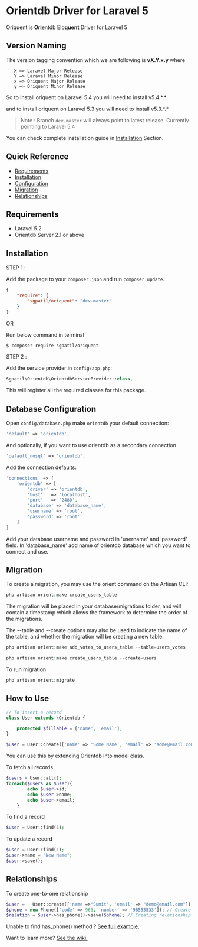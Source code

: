 
# Orientdb Driver for Laravel 5


Oriquent is <b>Ori</b>entdb  Elo<b>quent</b> Driver for Laravel 5

## Version Naming
   The version tagging convention which we are following is <b>vX.Y.x.y</b> where
   
       X => Laravel Major Release
       Y => Laravel Minor Release
       x => Oriquent Major Release
       y => Oriquent Minor Release
   
   
   So to install oriquent on Laravel 5.4 you will need to install v5.4.\*.\*
   
   and to install oriquent on Laravel 5.3 you will need to install v5.3.\*.\*
   
   > Note : Branch `dev-master` will always point to latest release. Currently pointing to Laravel 5.4
   
   You can check complete installation guide in [Installation](#installation) Section.

## Quick Reference

 - [Requirements](#requirements)
 - [Installation](#installation)
 - [Configuration](#database-configuration)
 - [Migration](#migration)
 - [Relationships](#relationships)

## Requirements
   * Laravel 5.2
   * Orientdb Server 2.1 or above

## Installation
STEP 1 :

Add the package to your `composer.json` and run `composer update`.

```json
{
    "require": {
        "sgpatil/oriquent": "dev-master"
    }
}
```

OR

Run below command in terminal


```sh
$ composer require sgpatil/oriquent
```

STEP 2 :

Add the service provider in `config/app.php`:

```php
Sgpatil\Orientdb\OrientdbServiceProvider::class,
```

This will register all the required classes for this package.

## Database Configuration

Open `config/database.php`
make `orientdb` your default connection:

```php
'default' => 'orientdb',
```

And optionally, if you want to use orientdb as a secondary connection
```php
'default_nosql' => 'orientdb',
```

Add the connection defaults:

```php
'connections' => [
    'orientdb' => [
        'driver' => 'orientdb',
        'host'   => 'localhost',
        'port'   => '2480',
        'database' => 'database_name',
        'username' => 'root',
        'password' => 'root'
    ]
]
```

Add your database username and password in 'username' and 'password' field. In 'database_name' add name of orientdb database which you want to connect and use.

## Migration

To create a migration, you may use the orient command on the Artisan CLI:

```php
php artisan orient:make create_users_table
```

The migration will be placed in your database/migrations folder, and will contain a timestamp which allows the framework to determine the order of the migrations.

The --table and --create options may also be used to indicate the name of the table, and whether the migration will be creating a new table:
```php
php artisan orient:make add_votes_to_users_table --table=users_votes

php artisan orient:make create_users_table --create=users
```
To run migration 
```php
php artisan orient:migrate
```

## How to Use
```php
// To insert a record
class User extends \Orientdb {

    protected $fillable = ['name', 'email'];
}

$user = User::create(['name' => 'Some Name', 'email' => 'some@email.com']);

```
You can use this by extending Orientdb into model class. 


To fetch all records
```php
$users = User::all();
foreach($users as $user){
        echo $user->id;
        echo $user->name;
        echo $user->email;
    }
```
To find a record
```php
$user = User::find(1);
```
To update a record
```php
$user = User::find(1);
$user->name = "New Name";
$user->save();
```
## Relationships
To create one-to-one relationship
```php
$user =   User::create(['name'=>"Sumit", 'email' => "demo@email.com"]); // Create User node
$phone = new Phone(['code' => 963, 'number' => '98555533']); // Create Phone node
$relation = $user->has_phone()->save($phone); // Creating relationship
```
Unable to find has_phone() method ? [See full example.](https://github.com/sgpatil/orientdb-laravel-5/wiki/Relationships)


Want to learn more? [See the wiki.](https://github.com/sgpatil/orientdb-laravel-5/wiki)


